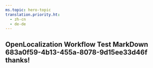 ```yaml
---
ms.topic: hero-topic
translation.priority.ht: 
  - zh-cn
  - de-de
---
```

## OpenLocalization Workflow Test MarkDown 683a0f59-4b13-455a-8078-9d15ee33d46f thanks!
